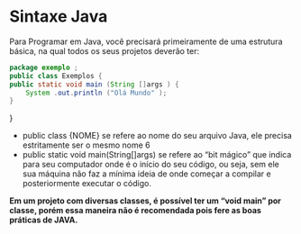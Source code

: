 # Sintaxe Java

Para Programar em Java, você precisará primeiramente de uma estrutura básica, na
qual todos os seus projetos deverão ter:
```java
package exemplo ;
public class Exemplos {
public static void main (String []args ) {
    System .out.println ("Olá Mundo" );
}
```
}
- public class {NOME} se refere ao nome do seu arquivo Java, ele precisa
estritamente ser o mesmo nome
6
- public static void main(String[]args) se refere ao “bit mágico” que indica para
seu computador onde é o início do seu código, ou seja, sem ele sua máquina
não faz a mínima ideia de onde começar a compilar e posteriormente executar
o código.

**Em um projeto com diversas classes, é possível ter um “void main” por classe, porém
essa maneira não é recomendada pois fere as boas práticas de JAVA.**